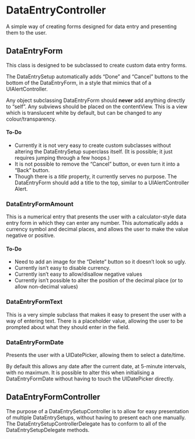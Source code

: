 # DataEntryController
A simple way of creating forms designed for data entry and presenting them to the user.

## DataEntryForm
This class is designed to be subclassed to create custom data entry forms.

The DataEntrySetup automatically adds “Done” and “Cancel” buttons to the bottom of the DataEntryForm, in a style that mimics that of a UIAlertController.

Any object subclassing DataEntryForm should **never** add anything directly to “self”. Any subviews should be placed on the contentView. This is a view which is translucent white by default, but can be changed to any colour/transparency.


#### To-Do
- Currently it is not very easy to create custom subclasses without altering the DataEntrySetup superclass itself. (It is possible; it just requires jumping through a few hoops.)
- It is not possible to remove the “Cancel” button, or even turn it into a “Back” button.
- Though there is a *title* property, it currently serves no purpose. The DataEntryForm should add a title to the top, similar to a UIAlertController Alert.


### DataEntryFormAmount
This is a numerical entry that presents the user with a calculator-style data entry form in which they can enter any number. This automatically adds a currency symbol and decimal places, and allows the user to make the value negative or positive.


#### To-Do
- Need to add an image for the “Delete” button so it doesn’t look so ugly.
- Currently isn’t easy to disable currency.
- Currently isn’t easy to allow/disallow negative values
- Currently isn’t possible to alter the position of the decimal place (or to allow non-decimal values)


### DataEntryFormText
This is a very simple subclass that makes it easy to present the user with a way of entering text. There is a placeholder value, allowing the user to be prompted about what they should enter in the field.


### DataEntryFormDate
Presents the user with a UIDatePicker, allowing them to select a date/time.

By default this allows any date after the current date, at 5-minute intervals, with no maximum. It is possible to alter this when initialising a DataEntryFormDate without having to touch the UIDatePicker directly.


## DataEntryFormController
The purpose of a DataEntrySetupController is to allow for easy presentation of multiple DataEntrySetups, without having to present each one manually. The DataEntrySetupControllerDelegate has to conform to all of the DataEntrySetupDelegate methods.
